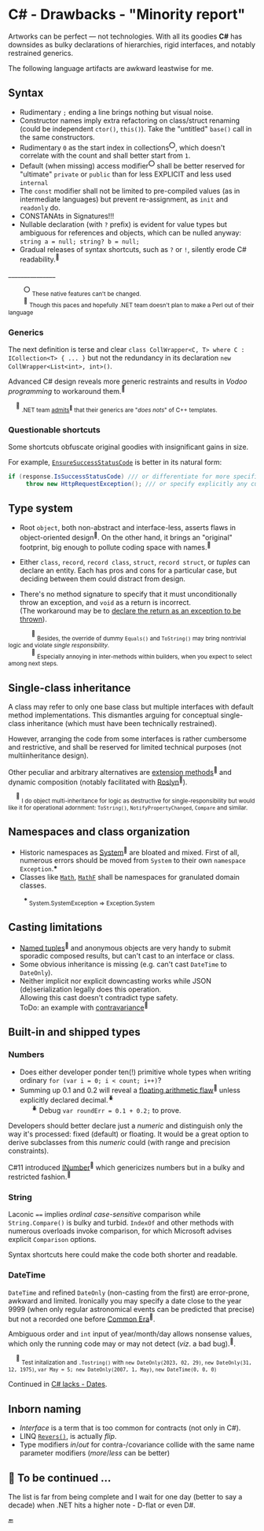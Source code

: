 # C# - Drawbacks - "Minority report"

Artworks can be perfect — not technologies. With all its goodies __C#__ has downsides as bulky declarations of hierarchies, rigid interfaces, and notably restrained generics.

The following language artifacts are awkward leastwise for me. 

## Syntax

- Rudimentary `;` ending a line brings nothing but visual noise.
- Constructor names imply extra refactoring on class/struct renaming (could be independent `ctor()`, `this()`). Take the "untitled" `base()` call in the same constructors.
- Rudimentary `0` as the start index in collections<sup>:o:</sup>, which doesn't correlate with the count and shall better start from `1`.
- Default (when missing)  access modifier<sup>:o:</sup> shall be better reserved for "ultimate" `private` or  `public` than for less EXPLICIT and  less used `internal`
- The `const` modifier shall not be limited to pre-compiled values (as in intermediate languages) but prevent re-assignment, as `init` and `readonly` do.
- CONSTANAts in Signatures!!!
- Nullable declaration (with `?` prefix) is evident for value types but ambiguous for references and objects, which can be nulled anyway:\
`string a = null; string? b = null;`
- Gradual releases of syntax shortcuts, such as `?` or `!`, silently erode C# readability.<sup>🙋</sup>

\_______________

&nbsp;&nbsp;&nbsp;&nbsp;&nbsp;&nbsp;&nbsp;&nbsp;<sup>:o:</sup> <sub>These native features can't be changed.</sub>\
&nbsp;&nbsp;&nbsp;&nbsp;&nbsp;&nbsp;&nbsp;&nbsp;<sup>:raising_hand:</sup>&nbsp;<sub>Though this paces and hopefully .NET team doesn't plan to make a Perl out of their language</sub>
  
### Generics

The next definition is terse and clear `class CollWrapper<C, T> where C : ICollection<T> { ... }` but not the redundancy in its declaration `new CollWrapper<List<int>, int>()`.

Advanced C# design reveals more generic restraints and results in *Vodoo programming* to workaround them.<sup>🙋</sup>

&nbsp;&nbsp;&nbsp;&nbsp;<sup>:raising_hand:</sup>&nbsp;<sub>.NET team [admits](https://learn.microsoft.com/en-us/dotnet/csharp/programming-guide/generics/differences-between-cpp-templates-and-csharp-generics)<sup>:link:</sup> that their generics are "_does nots_" of C++ templates.</sub>

### Questionable shortcuts

Some shortcuts obfuscate original goodies with insignificant gains in size.

For example, [`EnsureSuccessStatusCode`](https://learn.microsoft.com/en-us/dotnet/api/system.net.http.httpresponsemessage.ensuresuccessstatuscode) is better in its natural form:

```csharp
if (response.IsSuccessStatusCode) /// or differentiate for more specific conditions
     throw new HttpRequestException(); /// or specify explicitly any custom exception
```

## Type system
  
- Root `object`, both non-abstract and interface-less, asserts flaws in object-oriented design<sup>🐡</sup>. On the other hand, it brings an "original" footprint, big enough to pollute coding space with names.<sup>👣</sup>

- Either `class`, `record`, `record class`, `struct`, `record struct`, or *tuples* can declare an entity. Each has pros and cons for a particular case, but deciding between them could distract from design.

- There's no method signature to specify that it must unconditionally throw an exception, and `void` as a return is incorrect.\
(The workaround may be to [declare the return as an exception to be thrown](cs-hints.md#Gimmicks)).

&nbsp;&nbsp;&nbsp;&nbsp;&nbsp;&nbsp;&nbsp;&nbsp;&nbsp;&nbsp;&nbsp;&nbsp;<sup>🐡</sup> <sub>Besides, the override of dummy `Equals()` and `ToString()` may bring nontrivial logic and violate _single responsibility_.</sub>\
&nbsp;&nbsp;&nbsp;&nbsp;&nbsp;&nbsp;&nbsp;&nbsp;&nbsp;&nbsp;&nbsp;&nbsp;<sup>👣</sup> <sub>Especially annoying in inter-methods within builders, when you expect to select among next steps.</sub>

## Single-class inheritance

A class may refer to only one base class but multiple interfaces with default method implementations. This dismantles arguing for conceptual single-class inheritance (which must have been technically restrained).

However, arranging the code from some interfaces is rather cumbersome and restrictive, and shall be reserved for limited technical purposes (not multiinheritance design).

Other peculiar and arbitrary alternatives are [extension methods](https://docs.microsoft.com/en-us/dotnet/csharp/programming-guide/classes-and-structs/extension-methods)<sup>:link:</sup> and dynamic composition (notably facilitated with [Roslyn](https://weblog.west-wind.com/posts/2022/Jun/07/Runtime-CSharp-Code-Compilation-Revisited-for-Roslyn)<sup>:link:</sup>).

&nbsp;&nbsp;&nbsp;&nbsp;<sup>🙋</sup> <sub>I do object multi-inheritance for logic as destructive for single-responsibility but would like it for operational adornment: `ToString()`, `NotifyPropertyChanged`, `Compare` and similar.</sub>

## Namespaces and class organization

* Historic namespaces as [System](https://learn.microsoft.com/en-us/dotnet/api/system)<sup>🔗</sup> are bloated and mixed.
First of all, numerous errors should be moved from `System` to their own `namespace Exception`.__*__
* Classes like [`Math`](https://docs.microsoft.com/en-us/dotnet/api/system.math), [`MathF`](https://docs.microsoft.com/en-us/dotnet/api/system.mathf) shall be namespaces for granulated domain classes.

&nbsp;&nbsp;&nbsp;&nbsp;&nbsp;&nbsp;&nbsp;&nbsp;__*__<sub> System.SystemException => Exception.System</sub>

## Casting limitations

- [Named tuples](https://docs.microsoft.com/en-us/archive/msdn-magazine/2017/august/essential-net-csharp-7-0-tuples-explained)<sup>:link:</sup> and anonymous objects are very handy to submit sporadic composed results, but can't cast to an interface or class.
- Some obvious inheritance is missing (e.g. can't cast `DateTime` to `DateOnly`).
- Neither implicit nor explicit downcasting works while JSON (de)serialization legally does this operation.\
Allowing this cast doesn't contradict type safety.\
ToDo: an example with [contravariance](https://learn.microsoft.com/en-us/dotnet/standard/generics/covariance-and-contravariance)<sup>:link:</sup>

## Built-in and shipped types 

### Numbers
  
- Does either developer ponder ten(!) primitive whole types when writing ordinary `for (var i = 0; i < count; i++)`?
- Summing up 0.1 and 0.2 will reveal a [floating arithmetic flaw](https://docs.oracle.com/cd/E19957-01/806-3568/ncg_goldberg.html)<sup>:link:</sup> unless explicitly declared decimal.<sup>🪲</sup>\
&nbsp;&nbsp;&nbsp;&nbsp;&nbsp;&nbsp;<sup>🪲</sup> Debug `var roundErr = 0.1 + 0.2;` to prove.

Developers should better declare just a *numeric* and distinguish only the way it's processed: fixed (default) or floating. It would be a great option to derive subclasses from this _numeric_ could (with range and precision constraints).

C#11 introduced [INumber](https://learn.microsoft.com/en-us/dotnet/api/system.numerics.inumber-1)<sup>:link:</sup> which genericizes numbers but in a bulky and restricted fashion.<sup>🙋</sup>

### String

Laconic `==` implies _ordinal_ _case-sensitive_ comparison while `String.Compare()` is bulky and turbid.
`IndexOf` and other methods with numerous overloads invoke comparison, for which Microsoft advises explicit `Comparison` options.

Syntax shortcuts here could make the code both shorter and readable.

### DateTime

`DateTime` and refined `DateOnly` (non-casting from the first) are error-prone, awkward and limited. 
Ironically you may specify a date close to the year 9999 (when only regular astronomical events can be predicted that precise) but not a recorded one before [Common Era](https://en.wikipedia.org/wiki/Common_Era)<sup>🔗</sup>.

Ambiguous order and `int` input of year/month/day allows nonsense values, which only the running code may or may not detect (_viz_. a bad bug).<sup>🐛</sup>.

&nbsp;&nbsp;&nbsp;&nbsp;<sup>🐛</sup> <sub>Test initalization and `.Tostring()` with `new DateOnly(2023, 02, 29)`, `new DateOnly(31, 12, 1975)`, `var May = 5; new DateOnly(2007, 1, May)`, `new DateTime(0, 0, 0)`</sub>

Continued in [C# lacks - Dates](parts/cs-lacks-parts.md#Dates).

## Inborn naming

-  *Interface* is a term that is too common for contracts (not only in C#).
- LINQ [`Revers()`](https://learn.microsoft.com/de-de/dotnet/api/system.linq.enumerable.reverse), is actually *flip*.
- Type modifiers _in_/_out_ for contra-/covariance collide with the same name parameter modifiers (_more_/_less_ can be better)

## 🚧 To be continued ...

The list is far from being complete and I wait for one day (better to say a decade) when .NET hits a higher note - D-flat or even D#.

🔚
